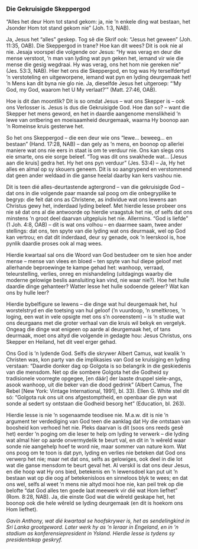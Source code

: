 ### Die Gekruisigde Skeppergod

“Alles het deur Hom tot stand gekom: ja, nie ’n enkele ding wat bestaan, het Jsonder Hom tot stand gekom nie” (Joh. 1:3, NAB).

Ja, Jesus het “alles” geskep. Tog sê die Skrif ook: “Jesus het geween” (Joh. 11:35, OAB). Die Skeppergod in trane? Hoe kan dit wees? Dit is ook nie al nie. Jesaja voorspel die volgende oor Jesus: “Hy was verag en deur die mense verstoot, ’n man van lyding wat pyn geken het, iemand vir wie die mense die gesig wegdraai. Hy was verag, ons het hom nie gereken nie” (Jes. 53:3, NAB). Hier het ons die Skeppergod, en tog was Hy terselfdertyd ’n verstoteling en uitgeworpene, iemand wat pyn en lyding deurgemaak het! ’n Mens kan dit byna nie glo nie. Ja, dieselfde Jesus het uitgeroep: “‘My God, my God, waarom het U My verlaat?’” (Matt. 27:46, OAB).

Hoe is dit dan moontlik? Dit is so omdat Jesus – wat ons Skepper is – ook ons Verlosser is. Jesus is dus die Gekruisigde God. Hoe dan so? – want die Skepper het mens geword, en het in daardie aangenome menslikheid ’n lewe van ontbering en moeisaamheid deurgemaak, waarna Hy boonop aan ’n Romeinse kruis gesterwe het.

So het ons Skeppergod – die een deur wie ons “lewe... beweeg... en bestaan” (Hand. 17:28, NAB) – dan gely as ’n mens, en boonop op allerlei maniere wat ons nie eers in staat is om te verduur nie. Ons kan slegs ons eie smarte, ons eie sorge beleef. “Tog was dit ons swakhede wat... [Jesus aan die kruis] gedra het. Hy het ons pyn verduur” (Jes. 53:4) – Ja, Hy het alles en almal op sy skouers geneem. Dit is so aangrypend en verstommend dat geen ander weldaad in die ganse heelal daarby kan kers vashou nie.

Dit is teen dié alles-deurtastende agtergrond – van die gekruisigde God – dat ons in die volgende paar maande sal poog om die onbegryplike te begryp: die feit dat ons as Christene, as individue wat ons lewens aan Christus gewy het, inderdaad lyding beleef. Met hierdie lesse probeer ons nie sê dat ons al die antwoorde op hierdie vraagstuk het nie, of selfs dat ons minstens ’n groot deel daarvan uitgepluis het nie. Allermins. “God is liefde” (1 Joh. 4:8, OAB) – dít is wat ons volhou – en daarmee saam, twee ander stellings: dat ons, ten spyte van die lyding wat ons deurmaak, wel op God kan vertrou; en dat dit inderdaad, deur sy genade, ook ’n leerskool is, hoe pynlik daardie proses ook al mag wees.

Hierdie kwartaal sal ons die Woord van God bestudeer om te sien hoe ander mense – mense van vlees en bloed – ten spyte van hul diepe geloof met allerhande beproewinge te kampe gehad het: wanhoop, verraad, teleurstelling, verlies, onreg en mishandeling (uitdagings waarby die moderne gelowige beslis aansluiting kan vind, nie waar nie?). Hoe het hulle daardie dinge gehanteer? Watter lesse het hulle sodoende geleer? Wat kan ons by hulle leer?

Hierdie bybelfigure se lewens – die dinge wat hul deurgemaak het, hul worstelstryd en die toetsing van hul geloof (’n vuurdoop, ’n smeltkroes, ’n loging, een wat in vele opsigte met ons s’n ooreenstem) – is ’n studie wat ons deurgaans met die groter verhaal van die kruis wil bekyk en vergelyk. Ongeag die dinge wat enigeen op aarde al deurgemaak het, of tans deurmaak, moet ons altyd die volgende in gedagte hou: Jesus Christus, ons Skepper en Heiland, het dit veel erger gehad.

Ons God is ’n lydende God. Selfs die skrywer Albert Camus, wat kwalik ’n Christen was, kon party van die implikasies van God se kruisiging en lyding verstaan: “Daardie donker dag op Golgota is so belangrik in die geskiedenis van die mensdom. Net op die sombere Golgota het die Godheid sy tradisionele voorregte opgegee, [en dáár] der laaste druppel siele-angs, asook wanhoop, uit die beker van die dood gedrink” (Albert Camus, The Rebel [New York: Vintage International, 1991], bl. 33). Ellen G. White stel dit só: “Golgota ruk ons uit ons afgestomptheid, en openbaar die pyn wat sonde al sedert sy ontstaan die Godheid besorg het” (Education, bl. 263).

Hierdie lesse is nie ’n sogenaamde teodisee nie. M.a.w. dit is nie ’n argument ter verdediging van God teen die aanklag dat Hy die ontstaan van boosheid kon verhoed het nie. Pleks daarvan is dit (soos ons reeds gesê het) eerder ’n poging om die leser te help om lyding te verwerk – die lyding wat almal hier op aarde onvermydelik te beurt val, en dit in ’n wêreld waar sonde nie aangehelp hoef te word nie, maar sommer van nature kom. Wat ons poog om te toon is dat pyn, lyding en verlies nie beteken dat God ons verwerp het nie; maar net dat ons, selfs as gelowiges, ook deel in die lot wat die ganse mensdom te beurt geval het. Al verskil is dat ons deur Jesus, en die hoop wat Hy ons bied, betekenis en ’n lewensdoel kan put uit ’n bestaan wat op die oog af betekenisloos en sinneloos blyk te wees; en dat ons wel, selfs al weet ’n mens nie altyd mooi hoe nie, kan peil trek op die belofte “dat God alles ten goede laat meewerk vir dié wat Hom liefhet” (Rom. 8:28, NAB). Ja, die einste God wat die wêreld geskape het, het boonop ook die hele wêreld se lyding deurgemaak (en dit is hoekom ons Hom liefhet).

_Gavin Anthony, wat dié kwartaal se hoofskrywer is, het as sendelingkind in Sri Lanka grootgeword. Later werk hy as ’n leraar in Engeland, en in ’n stadium as konferensiepresident in Ysland. Hierdie lesse is tydens sy presidentskap geskryf._